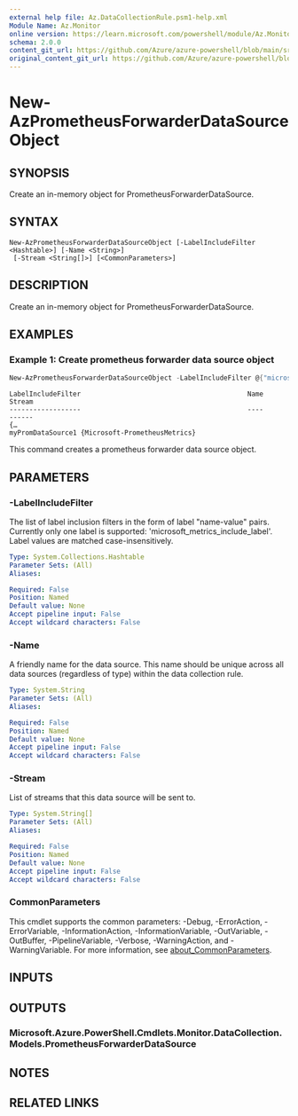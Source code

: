```yaml
---
external help file: Az.DataCollectionRule.psm1-help.xml
Module Name: Az.Monitor
online version: https://learn.microsoft.com/powershell/module/Az.Monitor/new-azprometheusforwarderdatasourceobject
schema: 2.0.0
content_git_url: https://github.com/Azure/azure-powershell/blob/main/src/Monitor/Monitor/help/New-AzPrometheusForwarderDataSourceObject.md
original_content_git_url: https://github.com/Azure/azure-powershell/blob/main/src/Monitor/Monitor/help/New-AzPrometheusForwarderDataSourceObject.md
---
```


# New-AzPrometheusForwarderDataSourceObject

## SYNOPSIS
Create an in-memory object for PrometheusForwarderDataSource.

## SYNTAX

```
New-AzPrometheusForwarderDataSourceObject [-LabelIncludeFilter <Hashtable>] [-Name <String>]
 [-Stream <String[]>] [<CommonParameters>]
```

## DESCRIPTION
Create an in-memory object for PrometheusForwarderDataSource.

## EXAMPLES

### Example 1: Create prometheus forwarder data source object
```powershell
New-AzPrometheusForwarderDataSourceObject -LabelIncludeFilter @{"microsoft_metrics_include_label"="MonitoringData"} -Name "myPromDataSource1" -Stream "Microsoft-PrometheusMetrics"
```

```output
LabelIncludeFilter                                          Name              Stream
------------------                                          ----              ------
{…                                                          myPromDataSource1 {Microsoft-PrometheusMetrics}
```

This command creates a prometheus forwarder data source object.

## PARAMETERS

### -LabelIncludeFilter
The list of label inclusion filters in the form of label "name-value" pairs.
        Currently only one label is supported: 'microsoft_metrics_include_label'.
        Label values are matched case-insensitively.

```yaml
Type: System.Collections.Hashtable
Parameter Sets: (All)
Aliases:

Required: False
Position: Named
Default value: None
Accept pipeline input: False
Accept wildcard characters: False
```

### -Name
A friendly name for the data source.
        This name should be unique across all data sources (regardless of type) within the data collection rule.

```yaml
Type: System.String
Parameter Sets: (All)
Aliases:

Required: False
Position: Named
Default value: None
Accept pipeline input: False
Accept wildcard characters: False
```

### -Stream
List of streams that this data source will be sent to.

```yaml
Type: System.String[]
Parameter Sets: (All)
Aliases:

Required: False
Position: Named
Default value: None
Accept pipeline input: False
Accept wildcard characters: False
```

### CommonParameters
This cmdlet supports the common parameters: -Debug, -ErrorAction, -ErrorVariable, -InformationAction, -InformationVariable, -OutVariable, -OutBuffer, -PipelineVariable, -Verbose, -WarningAction, and -WarningVariable. For more information, see [about_CommonParameters](http://go.microsoft.com/fwlink/?LinkID=113216).

## INPUTS

## OUTPUTS

### Microsoft.Azure.PowerShell.Cmdlets.Monitor.DataCollection.Models.PrometheusForwarderDataSource

## NOTES

## RELATED LINKS

